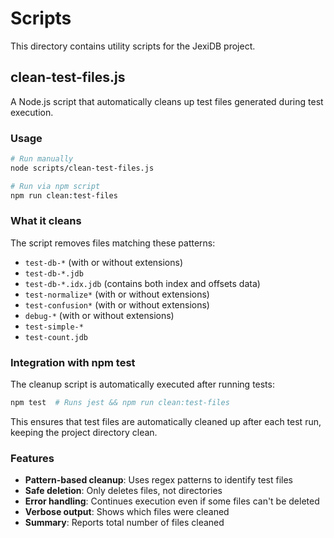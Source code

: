 # Scripts

This directory contains utility scripts for the JexiDB project.

## clean-test-files.js

A Node.js script that automatically cleans up test files generated during test execution.

### Usage

```bash
# Run manually
node scripts/clean-test-files.js

# Run via npm script
npm run clean:test-files
```

### What it cleans

The script removes files matching these patterns:
- `test-db-*` (with or without extensions)
- `test-db-*.jdb`
- `test-db-*.idx.jdb` (contains both index and offsets data)
- `test-normalize*` (with or without extensions)
- `test-confusion*` (with or without extensions)
- `debug-*` (with or without extensions)
- `test-simple-*`
- `test-count.jdb`

### Integration with npm test

The cleanup script is automatically executed after running tests:

```bash
npm test  # Runs jest && npm run clean:test-files
```

This ensures that test files are automatically cleaned up after each test run, keeping the project directory clean.

### Features

- **Pattern-based cleanup**: Uses regex patterns to identify test files
- **Safe deletion**: Only deletes files, not directories
- **Error handling**: Continues execution even if some files can't be deleted
- **Verbose output**: Shows which files were cleaned
- **Summary**: Reports total number of files cleaned
